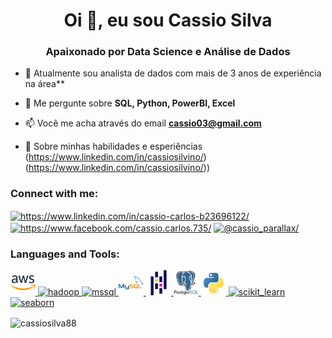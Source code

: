 <h1 align="center">Oi 👋, eu sou Cassio Silva</h1>
<h3 align="center">Apaixonado por Data Science e Análise de Dados</h3>

- 🌱 Atualmente sou analista de dados com mais de 3 anos de experiência na área**

- 💬 Me pergunte sobre **SQL, Python, PowerBI, Excel**

- 📫 Você me acha através do email **cassio03@gmail.com**

- 📄 Sobre minhas habilidades e esperiências (https://www.linkedin.com/in/cassiosilvino/)(https://www.linkedin.com/in/cassiosilvino/))

<h3 align="left">Connect with me:</h3>
<p align="left">
<a href="https://www.linkedin.com/in/cassiosilvino/" target="blank"><img align="center" src="https://raw.githubusercontent.com/rahuldkjain/github-profile-readme-generator/master/src/images/icons/Social/linked-in-alt.svg" alt="https://www.linkedin.com/in/cassio-carlos-b23696122/" height="30" width="40" /></a>
<a href="https://fb.com/https://www.facebook.com/cassio.carlos.735/" target="blank"><img align="center" src="https://raw.githubusercontent.com/rahuldkjain/github-profile-readme-generator/master/src/images/icons/Social/facebook.svg" alt="https://www.facebook.com/cassio.carlos.735/" height="30" width="40" /></a>
<a href="https://instagram.com/@cassio_parallax/" target="blank"><img align="center" src="https://raw.githubusercontent.com/rahuldkjain/github-profile-readme-generator/master/src/images/icons/Social/instagram.svg" alt="@cassio_parallax/" height="30" width="40" /></a>
</p>

<h3 align="left">Languages and Tools:</h3>
<p align="left"> <a href="https://aws.amazon.com" target="_blank" rel="noreferrer"> <img src="https://raw.githubusercontent.com/devicons/devicon/master/icons/amazonwebservices/amazonwebservices-original-wordmark.svg" alt="aws" width="40" height="40"/> </a> <a href="https://hadoop.apache.org/" target="_blank" rel="noreferrer"> <img src="https://www.vectorlogo.zone/logos/apache_hadoop/apache_hadoop-icon.svg" alt="hadoop" width="40" height="40"/> </a> <a href="https://www.microsoft.com/en-us/sql-server" target="_blank" rel="noreferrer"> <img src="https://www.svgrepo.com/show/303229/microsoft-sql-server-logo.svg" alt="mssql" width="40" height="40"/> </a> <a href="https://www.mysql.com/" target="_blank" rel="noreferrer"> <img src="https://raw.githubusercontent.com/devicons/devicon/master/icons/mysql/mysql-original-wordmark.svg" alt="mysql" width="40" height="40"/> </a> <a href="https://pandas.pydata.org/" target="_blank" rel="noreferrer"> <img src="https://raw.githubusercontent.com/devicons/devicon/2ae2a900d2f041da66e950e4d48052658d850630/icons/pandas/pandas-original.svg" alt="pandas" width="40" height="40"/> </a> <a href="https://www.postgresql.org" target="_blank" rel="noreferrer"> <img src="https://raw.githubusercontent.com/devicons/devicon/master/icons/postgresql/postgresql-original-wordmark.svg" alt="postgresql" width="40" height="40"/> </a> <a href="https://www.python.org" target="_blank" rel="noreferrer"> <img src="https://raw.githubusercontent.com/devicons/devicon/master/icons/python/python-original.svg" alt="python" width="40" height="40"/> </a> <a href="https://scikit-learn.org/" target="_blank" rel="noreferrer"> <img src="https://upload.wikimedia.org/wikipedia/commons/0/05/Scikit_learn_logo_small.svg" alt="scikit_learn" width="40" height="40"/> </a> <a href="https://seaborn.pydata.org/" target="_blank" rel="noreferrer"> <img src="https://seaborn.pydata.org/_images/logo-mark-lightbg.svg" alt="seaborn" width="40" height="40"/> </a> </p>

<p><img align="center" src="https://github-readme-stats.vercel.app/api/top-langs?username=cassiosilva88&show_icons=true&locale=en&layout=compact" alt="cassiosilva88" /></p>









<!---

- 👋 Oi, eu sou Cassio Silva ou pode me chamar pelo @cassiosilva88
- 👀 I’m interested in ...
- 🌱 I’m currently learning ...
- 💞️ I’m looking to collaborate on ...
- 📫 How to reach me ...


cassiosilva88/cassiosilva88 is a ✨ special ✨ repository because its `README.md` (this file) appears on your GitHub profile.
You can click the Preview link to take a look at your changes.
--->
